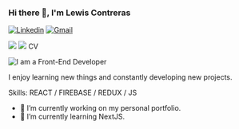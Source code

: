 ### Hi there 👋, I'm Lewis Contreras
[![Linkedin](https://img.shields.io/badge/-LinkedIn-blue?style=flat&logo=Linkedin&logoColor=white)](https://www.linkedin.com/in/lewis-contreras/)
[![Gmail](https://img.shields.io/badge/-Gmail-c14438?style=flat&logo=Gmail&logoColor=white)](mailto:legiconba4@gmail.com)

<p align="center">

<a target="_blank" href="https://www.linkedin.com/in/lewis-contreras/"><img src="https://img.shields.io/badge/-LinkedIn-0077B5?style=for-the-badge&logo=Linkedin&logoColor=white"></img></a>
<a target="_blank" href="mailto:legiconba4@gmail.com"><img src="https://img.shields.io/badge/-Gmail-D14836?style=for-the-badge&logo=Gmail&logoColor=white"></img></a>
<a>CV</a>
</p> 

![I am a Front-End Developer](https://i.imgur.com/VApkZo6.jpeg)






I enjoy learning new things and constantly developing new projects.

Skills:  REACT / FIREBASE / REDUX / JS 

- 🔭 I’m currently working on my personal portfolio. 
- 🌱 I’m currently learning NextJS. 



